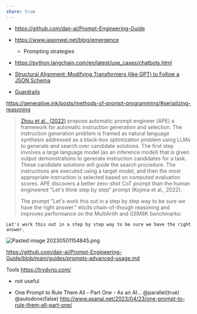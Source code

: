 ```yaml
---
share: true
---
```


- https://github.com/dair-ai/Prompt-Engineering-Guide
- https://www.jasonwei.net/blog/emergence
    - Prompting strategies
- https://python.langchain.com/en/latest/use_cases/chatbots.html

- [Structural Alignment: Modifying Transformers (like GPT) to Follow a JSON Schema](https://github.com/newhouseb/clownfish)
- [Guardrails](https://github.com/ShreyaR/guardrails)


https://generative.ink/posts/methods-of-prompt-programming/#serializing-reasoning




> [Zhou et al., (2022)](https://arxiv.org/abs/2211.01910) propose automatic prompt engineer (APE) a framework for automatic instruction generation and selection. The instruction generation problem is framed as natural language synthesis addressed as a black-box optimization problem using LLMs to generate and search over candidate solutions.
> The first step involves a large language model (as an inference model) that is given output demonstrations to generate instruction candidates for a task. These candidate solutions will guide the search procedure. The instructions are executed using a target model, and then the most appropriate instruction is selected based on computed evaluation scores.
> APE discovers a better zero-shot CoT prompt than the human engineered "Let's think step by step" prompt (Kojima et al., 2022).
> 
> The prompt "Let's work this out in a step by step way to be sure we have the right answer." elicits chain-of-though reasoning and improves performance on the MultiArith and GSM8K benchmarks:
```
Let's work this out in a step by step way to be sure we have the right answer.
```
![Pasted image 20230501154845.png](Pasted%20image%2020230501154845.png)

https://github.com/dair-ai/Prompt-Engineering-Guide/blob/main/guides/prompts-advanced-usage.md

Tools
https://trydyno.com/
- not useful


- One Prompt to Rule Them All - Part One - As an AI... @parallel(true) @autodone(false)
	http://www.asanai.net/2023/04/23/one-prompt-to-rule-them-all-part-one/

